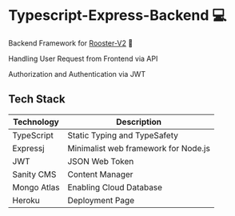 # Typescript-Express-Backend :computer:

Backend Framework for [Rooster-V2](https://rooster-react.netlify.app/) :rooster:

Handling User Request from Frontend via API

Authorization and Authentication via JWT

## Tech Stack

| Technology  | Description                  |
| ----------- | ---------------------------- |
| TypeScript  | Static Typing and TypeSafety |
| Expressj    | Minimalist web framework for Node.js     |
| JWT    | JSON Web Token |
| Sanity CMS      | Content Manager  |
| Mongo Atlas | Enabling Cloud Database      |
| Heroku | Deployment Page    |



